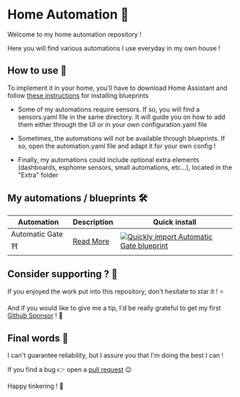 # Home Automation 🏡
Welcome to my home automation repository !

Here you will find various automations I use everyday in my own house !

## How to use 🔌

To implement it in your home, you'll have to download Home Assistant and follow [these instructions](https://www.home-assistant.io/docs/automation/using_blueprints/#importing-blueprints) for installing blueprints

* Some of my automations require sensors. If so, you will find a sensors.yaml file in the same directory. It will guide you on how to add them either through the UI or in your own configuration.yaml file

* Sometimes, the automations will not be available through blueprints. If so, open the automation.yaml file and adapt it for your own config !

* Finally, my automations could include optional extra elements (dashboards, esphome sensors, small automations, etc...), located in the "Extra" folder

## My automations / blueprints 🛠️
|      Automation       | Description | Quick install |
| --------------------- | ----------- | ------------- |
|   Automatic Gate ⛩️   |  [Read More](https://github.com/etiennec78/Home-Automation/tree/master/Automatic%20Gate)  | [![Quickly import Automatic Gate blueprint](https://my.home-assistant.io/badges/blueprint_import.svg)](https://my.home-assistant.io/redirect/blueprint_import/?blueprint_url=https%3A%2F%2Fgithub.com%2Fetiennec78%2FHome-Automation%2Fblob%2Fmaster%2FAutomatic%20Gate%2Fblueprint.yaml) |

## Consider supporting ? 🩷

If you enjoyed the work put into this repository, don't hesitate to star it ! ⭐

And if you would like to give me a tip, I'd be really grateful to get my first [Github Sponsor](https://github.com/sponsors/etiennec78) ! 💛

## Final words 👋

I can't guarantee reliability, but I assure you that I'm doing the best I can !

If you find a bug 👉 open a [pull request](https://github.com/etiennec78/Home-Automation/issues/new) 😉

Happy tinkering ! 🔧
